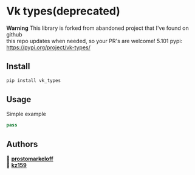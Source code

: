 # Vk types(deprecated)

**Warning** This library is forked from abandoned project that I've found on github  
this repo updates when needed, so your PR's are welcome!
5.101
pypi: https://pypi.org/project/vk-types/

## Install

```sh
pip install vk_types
```

## Usage

Simple example
```python
pass

```

## Authors

👤 **[prostomarkeloff](https://github.com/prostomarkeloff)**  
👤 **[kz159](https://github.com/kz159)**
